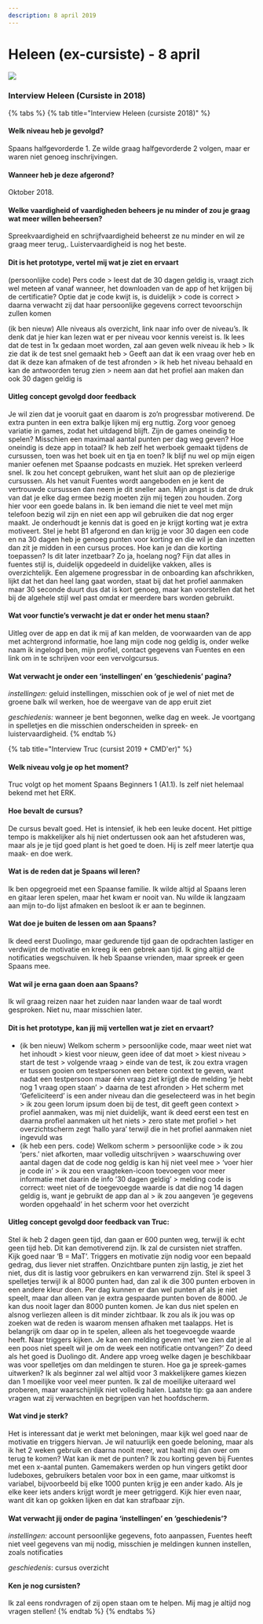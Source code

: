 ```yaml
---
description: 8 april 2019
---
```


# Heleen \(ex-cursiste\) - 8 april

![](../../.gitbook/assets/scan-10-abr-2019-2-1.jpg)

### Interview Heleen \(Cursiste in 2018\)

{% tabs %}
{% tab title="Interview Heleen \(cursiste 2018\)" %}
#### Welk niveau heb je gevolgd?

Spaans halfgevorderde 1. Ze wilde graag halfgevorderde 2 volgen, maar er waren niet genoeg inschrijvingen.

#### Wanneer heb je deze afgerond?

Oktober 2018.

#### Welke vaardigheid of vaardigheden beheers je nu minder of zou je graag wat meer willen beheersen?

Spreekvaardigheid en schrijfvaardigheid beheerst ze nu minder en wil ze graag meer terug,. Luistervaardigheid is nog het beste.

#### Dit is het prototype, vertel mij wat je ziet en ervaart

\(persoonlijke code\) Pers code &gt; leest dat de 30 dagen geldig is, vraagt zich wel meteen af vanaf wanneer, het downloaden van de app of het krijgen bij de certificatie? Optie dat je code kwijt is, is duidelijk &gt; code is correct &gt; daarna verwacht zij dat haar persoonlijke gegevens correct tevoorschijn zullen komen  

\(ik ben nieuw\) Alle niveaus als overzicht, link naar info over de niveau’s. Ik denk dat je hier kan lezen wat er per niveau voor kennis vereist is. Ik lees dat de test in 1x gedaan moet worden, zal aan geven welk niveau ik heb &gt; Ik zie dat ik de test snel gemaakt heb &gt; Geeft aan dat ik een vraag over heb en dat ik deze kan afmaken of de test afronden &gt; ik heb het niveau behaald en kan de antwoorden terug zien &gt; neem aan dat het profiel aan maken dan ook 30 dagen geldig is

#### **Uitleg concept gevolgd door feedback**

Je wil zien dat je vooruit gaat en daarom is zo’n progressbar motiverend. De extra punten in een extra balkje lijken mij erg nuttig. Zorg voor genoeg variatie in games, zodat het uitdagend blijft. Zijn de games oneindig te spelen? Misschien een maximaal aantal punten per dag weg geven? Hoe oneindig is deze app in totaal? Ik heb zelf het werboek gemaakt tijdens de cursussen, toen was het boek uit en tja en toen? Ik blijf nu wel op mijn eigen manier oefenen met Spaanse podcasts en muziek. Het spreken verleerd snel. Ik zou het concept gebruiken, want het sluit aan op de plezierige cursussen. Als het vanuit Fuentes wordt aangeboden en je kent de vertrouwde cursussen dan neem je dit sneller aan. Mijn angst is dat de druk van dat je elke dag ermee bezig moeten zijn mij tegen zou houden. Zorg hier voor een goede balans in. Ik ben iemand die niet te veel met mijn telefoon bezig wil zijn en niet een app wil gebruiken die dat nog erger maakt. Je onderhoudt je kennis dat is goed en je krijgt korting wat je extra motiveert. Stel je hebt B1 afgerond en dan krijg je voor 30 dagen een code en na 30 dagen heb je genoeg punten voor korting en die wil je dan inzetten dan zit je midden in een cursus proces. Hoe kan je dan die korting toepassen? Is dit later inzetbaar? Zo ja, hoelang nog?  Fijn dat alles in fuentes stijl is, duidelijk opgedeeld in duidelijke vakken, alles is overzichtelijk. Een algemene progressbar in de onboarding kan afschrikken, lijkt dat het dan heel lang gaat worden, staat bij dat het profiel aanmaken maar 30 seconde duurt dus dat is kort genoeg, maar kan voorstellen dat het bij de algehele stijl wel past omdat er meerdere bars worden gebruikt. 

#### Wat voor functie’s verwacht je dat er onder het menu staan?

Uitleg over de app en dat ik mij af kan melden, de voorwaarden van de app met achtergrond informatie, hoe lang mijn code nog geldig is, onder welke naam ik ingelogd ben, mijn profiel, contact gegevens van Fuentes en een link om in te schrijven voor een vervolgcursus.

#### Wat verwacht je onder een ‘instellingen’ en ‘geschiedenis’ pagina?

_instellingen:_ geluid instellingen, misschien ook of je wel of niet met de groene balk wil werken, hoe de weergave van de app eruit ziet

_geschiedenis:_ wanneer je bent begonnen, welke dag en week. Je voortgang in spelletjes en die misschien onderscheiden in spreek- en luistervaardigheid.
{% endtab %}

{% tab title="Interview Truc \(cursist 2019 + CMD\'er\)" %}
#### 

#### Welk niveau volg je op het moment?

Truc volgt op het moment Spaans Beginners 1 \(A1.1\). Is zelf niet helemaal bekend met het ERK.

#### Hoe bevalt de cursus?

De cursus bevalt goed. Het is intensief, ik heb een leuke docent. Het pittige tempo is makkelijker als hij niet ondertussen ook aan het afstuderen was, maar als je je tijd goed plant is het goed te doen. Hij is zelf meer latertje qua maak- en doe werk.

#### Wat is de reden dat je Spaans wil leren?

Ik ben opgegroeid met een Spaanse familie. Ik wilde altijd al Spaans leren en gitaar leren spelen, maar het kwam er nooit van. Nu wilde ik langzaam aan mijn to-do lijst afmaken en besloot ik er aan te beginnen.

#### Wat doe je buiten de lessen om aan Spaans?

Ik deed eerst Duolingo, maar gedurende tijd gaan de opdrachten lastiger en verdwijnt de motivatie en kreeg ik een gebrek aan tijd. Ik ging altijd de notificaties wegschuiven. Ik heb Spaanse vrienden, maar spreek er geen Spaans mee.

#### Wat wil je erna gaan doen aan Spaans?

Ik wil graag reizen naar het zuiden naar landen waar de taal wordt gesproken. Niet nu, maar misschien later.

#### Dit is het prototype, kan jij mij vertellen wat je ziet en ervaart?

* \(ik ben nieuw\) Welkom scherm &gt; persoonlijke code, maar weet niet wat het inhoudt &gt; kiest voor nieuw, geen idee of dat moet &gt; kiest niveau &gt; start de test &gt; volgende vraag &gt; einde van de test, ik zou extra vragen er tussen gooien om testpersonen een betere context te geven, want nadat een testpersoon maar één vraag ziet krijgt die de melding ‘je hebt nog 1 vraag open staan’ &gt; daarna de test afronden &gt; Het scherm met ‘Gefeliciteerd’ is een ander niveau dan die geselecteerd was in het begin &gt; ik zou geen lorum ipsum doen bij de test, dit geeft geen context &gt; profiel aanmaken, was mij niet duidelijk, want ik deed eerst een test en daarna profiel aanmaken uit het niets &gt; zero state met profiel &gt; het overzichtscherm zegt ‘hallo yara’ terwijl die in het profiel aanmaken niet ingevuld was
* \(ik heb een pers. code\) Welkom scherm &gt; persoonlijke code &gt;  ik zou ‘pers.’ niet afkorten, maar volledig uitschrijven &gt; waarschuwing over aantal dagen dat de code nog geldig is kan hij niet veel mee &gt; ‘voer hier je code in’ &gt; ik zou een vraagteken-icoon toevoegen voor meer informatie met daarin de info ’30 dagen geldig’ &gt; melding code is correct: weet niet of de toegevoegde waarde is dat die nog 14 dagen geldig is, want je gebruikt de app dan al &gt; ik zou aangeven ‘je gegevens worden opgehaald’ in het scherm voor het overzicht

#### Uitleg concept gevolgd door feedback van Truc:

Stel ik heb 2 dagen geen tijd, dan gaan er 600 punten weg, terwijl ik echt geen tijd heb. Dit kan demotiverend zijn. Ik zal de cursisten niet straffen. Kijk goed naar ‘B = MaT’. Triggers en motivatie zijn nodig voor een bepaald gedrag, dus liever niet straffen. Onzichtbare punten zijn lastig, je ziet het niet, dus dit is lastig voor gebruikers en kan verwarrend zijn. Stel ik speel 3 spelletjes terwijl ik al 8000 punten had, dan zal ik die 300 punten erboven in een andere kleur doen. Per dag kunnen er dan wel punten af als je niet speelt, maar dan alleen van je extra gespaarde punten boven de 8000. Je kan dus nooit lager dan 8000 punten komen. Je kan dus niet spelen en alsnog verliezen alleen is dit minder zichtbaar. Ik zou als ik jou was op zoeken wat de reden is waarom mensen afhaken met taalapps. Het is belangrijk om daar op in te spelen, alleen als het toegevoegde waarde heeft. Naar triggers kijken. Je kan een melding geven met ‘we zien dat je al een poos niet speelt wil je om de week een notificatie ontvangen?’ Zo deed als het goed is Duolingo dit. Andere app vroeg welke dagen je beschikbaar was voor spelletjes om dan meldingen te sturen. Hoe ga je spreek-games uitwerken? Ik als beginner zal wel altijd voor 3 makkelijkere games kiezen dan 1 moeilijke voor veel meer punten. Ik zal de moeilijke uiteraard wel proberen, maar waarschijnlijk niet volledig halen. Laatste tip: ga aan andere vragen wat zij verwachten en begrijpen van het hoofdscherm.

#### Wat vind je sterk?

Het is interessant dat je werkt met beloningen, maar kijk wel goed naar de motivatie en triggers hiervan. Je wil natuurlijk een goede beloning, maar als ik het 2 weken gebruik en daarna nooit meer, wat haalt mij dan over om terug te komen? Wat kan ik met de punten? Ik zou korting geven bij Fuentes met een x-aantal punten. Gamemakers werden op hun vingers getikt door ludeboxes, gebruikers betalen voor box in een game, maar uitkomst is variabel, bijvoorbeeld bij elke 1000 punten krijg je een ander kado. Als je elke keer iets anders krijgt wordt je meer getriggerd. Kijk hier even naar, want dit kan op gokken lijken en dat kan strafbaar zijn.

#### Wat verwacht jij onder de pagina ‘instellingen’ en ‘geschiedenis’?

_instellingen:_ account persoonlijke gegevens, foto aanpassen, Fuentes heeft niet veel gegevens van mij nodig, misschien je meldingen kunnen instellen, zoals notificaties

_geschiedenis_: cursus overzicht

#### Ken je nog cursisten?

Ik zal eens rondvragen of zij open staan om te helpen. Mij mag je altijd nog vragen stellen!
{% endtab %}
{% endtabs %}

